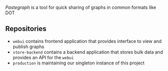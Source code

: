 *Pastegraph* is a tool for quick sharing of graphs in common formats like DOT

Repositories
------------

* `webui` contains frontend application that provides interface to view and publish graphs
* `store-backend` contains a backend application that stores bulk data and provides an API for the `webui`
* `production` is maintaining our singleton instance of this project
